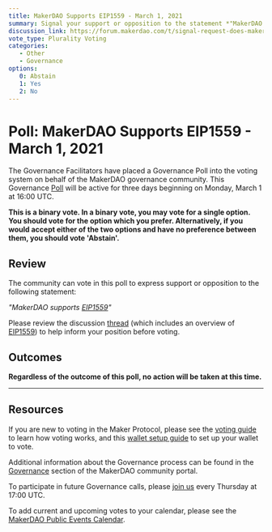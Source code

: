 ```yaml
---
title: MakerDAO Supports EIP1559 - March 1, 2021
summary: Signal your support or opposition to the statement *"MakerDAO Supports [EIP1559](https://eips.ethereum.org/EIPS/eip-1559)"*
discussion_link: https://forum.makerdao.com/t/signal-request-does-makerdao-support-eip-1559/6646
vote_type: Plurality Voting
categories:
   - Other
   - Governance
options:
   0: Abstain
   1: Yes
   2: No
---
```

# Poll: MakerDAO Supports EIP1559 - March 1, 2021

The Governance Facilitators have placed a Governance Poll into the voting system on behalf of the MakerDAO governance community. This Governance [Poll](https://community-development.makerdao.com/en/learn/governance/on-chain-gov) will be active for three days beginning on Monday, March 1 at 16:00 UTC.

**This is a binary vote. In a binary vote, you may vote for a single option. You should vote for the option which you prefer. Alternatively, if you would accept either of the two options and have no preference between them, you should vote 'Abstain'.**

## Review

The community can vote in this poll to express support or opposition to the following statement: 

*"MakerDAO supports [EIP1559](https://eips.ethereum.org/EIPS/eip-1559)"*

Please review the discussion [thread](https://forum.makerdao.com/t/signal-request-does-makerdao-support-eip-1559/6646) (which includes an overview of [EIP1559](https://eips.ethereum.org/EIPS/eip-1559)) to help inform your position before voting.

## Outcomes

**Regardless of the outcome of this poll, no action will be taken at this time.**

---

## Resources

If you are new to voting in the Maker Protocol, please see the [voting guide](https://community-development.makerdao.com/en/learn/governance/how-voting-works/) to learn how voting works, and this [wallet setup guide](https://community-development.makerdao.com/en/learn/governance/voting-setup/) to set up your wallet to vote.

Additional information about the Governance process can be found in the [Governance](https://community-development.makerdao.com/en/learn/governance) section of the MakerDAO community portal.

To participate in future Governance calls, please [join us](https://github.com/makerdao/community/tree/master/governance/governance-and-risk-meetings) every Thursday at 17:00 UTC.

To add current and upcoming votes to your calendar, please see the [MakerDAO Public Events Calendar](https://calendar.google.com/calendar/embed?src=makerdao.com_3efhm2ghipksegl009ktniomdk%40group.calendar.google.com&ctz=UTC&mode=week&showCalendars=0&showPrint=0).
